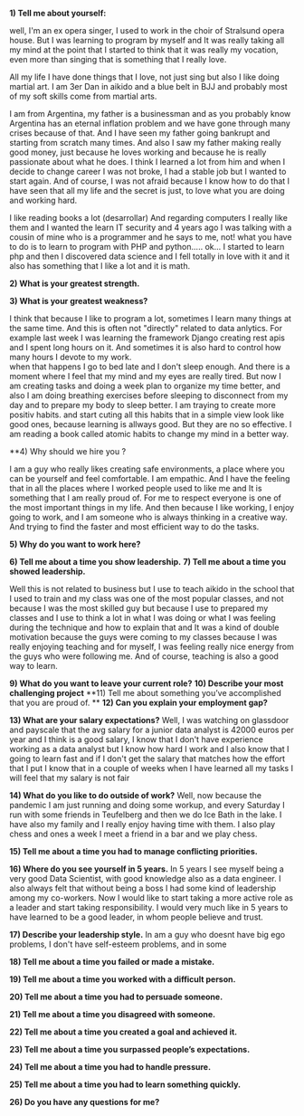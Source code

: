 **1) Tell me about yourself:**

well, I'm an ex opera singer, I used to work in the choir of Stralsund opera house. But I was learning to program by myself and It was really taking all my mind at the point that I started to think that it was really my vocation, even more than singing that is something that I really love. 

All my life I have done things that I love, not just sing but also I like doing  martial art. I am 3er Dan in aikido and a blue belt in BJJ and probably most of my soft skills come from martial arts. 

I am from Argentina, my father is a businessman and as you probably know Argentina has an eternal inflation problem and we have gone through many crises because of that. And I have seen  my father going bankrupt and starting from scratch many times. And also I saw my father making really good money, just because he loves working and because he is really passionate about what he does. I think I learned a lot from him and when I decide to change career I was not broke, I had a stable job but I wanted to start again. And of course, I was not afraid because I know how to do that I have seen  that all my life and the secret is just, to love what you are doing and working hard. 
 
I like reading books a lot (desarrollar)
And regarding computers I really like them and I wanted the learn IT security and 4 years ago I was talking with a cousin of mine who is a programmer and he says to me, not! what you have to do is to learn to program with PHP and python..... ok... I started to learn php and then I discovered data science and I fell totally in love with it and it also has something that I like a lot and it is math. 


**2) What is your greatest strength.**

**3) What is your greatest weakness?**

I think that because I like to program a lot, sometimes I learn many things at the same time.
And this is often not "directly" related  to data anlytics. For example last week I was learning the framework Django creating rest apis and I spent long hours on it. And sometimes it is also hard to control  how many hours I devote to my work.  
when that happens I go to bed late  and I don't sleep enough. And there is a moment where I feel that my mind and my eyes are really tired. 
But now I am creating tasks and doing a week plan to organize my time better, and also I am doing breathing exercises before sleeping to disconnect from my day and to prepare my body to sleep better. 
I am traying to create more positiv habits. and start cuting all this habits that in a simple view look like good ones, because learning is allways good. But they are no so effective. I am reading a book called atomic habits to change my mind in a better way.


**4) Why should we hire you ?

I am a guy who really likes creating safe environments, a place where you can be yourself and feel comfortable. I am empathic. And I have the feeling that in all the places where I worked people used to like me and It is something that I am really proud of. For me to respect everyone is one of the most important things in my life. 
And then because I like working, I enjoy going to work, and I am someone who is always thinking in a creative way. And trying to find the faster and most efficient way to do the tasks. 


**5) Why do you want to work here?**


**6) Tell me about a time you show leadership.**
**7) Tell me about a time you showed leadership.**
 
Well this is not related to business but I use to teach aikido in the school that I used to train and my class was one of the most popular classes, and not because I was the most skilled guy but because I use to prepared my classes and I use to think a lot in what I was doing or what I was feeling during the technique and how to explain that and It was a kind of double motivation because the guys were coming to my classes because I was really enjoying teaching and for myself, I was feeling really nice energy from the guys who were following me.
And of course, teaching is also a good way to learn. 

**9)  What do you want to leave your current role?**
**10)  Describe your most challenging project**
**11)  Tell me about something you’ve accomplished that you are proud of. **
**12)  Can you explain your employment gap?**

**13)  What are your salary expectations?**
Well, I was watching on glassdoor and payscale that the avg salary for a junior data analyst is 42000 euros per year and I think is a good salary, I know that I don't have experience working as a data analyst but I know how hard I work and I also know that I going to learn fast and if I don't get the salary that matches how the effort that I put I know that in a couple of weeks when I have learned all my tasks I will feel that my salary is not fair

**14) What do you like to do outside of work?**
Well, now because the pandemic I am just running and doing some workup, and every Saturday I run with some friends in Teufelberg and then we do Ice Bath in the lake. I have also my family and I really enjoy having time with them. I also play chess and ones a week I meet a friend in a bar and we play chess.

**15) Tell me about a time you had to manage conflicting priorities.**

**16) Where do you see yourself in 5 years.**
In 5 years I see myself being a very good Data Scientist, with good knowledge also as a data engineer. I also always felt that without being a boss I had some kind of leadership among my co-workers. Now I would like to start taking a more active role as a leader and start taking responsibility. I would very much like in 5 years to have learned to be a good leader, in whom people believe and trust.

**17) Describe your leadership style.**
In am a guy who doesnt have big ego problems, I don't have self-esteem problems, and in some

**18) Tell me about a time you failed or made a mistake.**

**19) Tell me about a time you worked with a difficult person.**

**20) Tell me about a time you had to persuade someone.**

**21) Tell me about a time you disagreed with someone.**

**22) Tell me about a time you created a goal and achieved it.**

**23) Tell me about a time you surpassed people’s expectations.**

**24) Tell me about a time you had to handle pressure.**

**25) Tell me about a time you had to learn something quickly.**

**26) Do you have any questions for me?**
